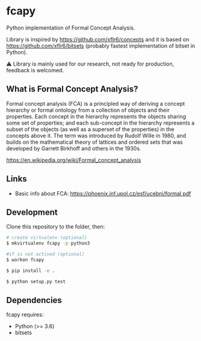 # fcapy

Python implementation of Formal Concept Analysis.

Library is inspired by https://github.com/xflr6/concepts and it is based on https://github.com/xflr6/bitsets (probably fastest implementation of bitset in Python).

⚠️ Library is mainly used for our research, not ready for production, feedback is welcomed.

## What is Formal Concept Analysis?

Formal concept analysis (FCA) is a principled way of deriving a concept hierarchy or formal ontology from a collection of objects and their properties. Each concept in the hierarchy represents the objects sharing some set of properties; and each sub-concept in the hierarchy represents a subset of the objects (as well as a superset of the properties) in the concepts above it. The term was introduced by Rudolf Wille in 1980, and builds on the mathematical theory of lattices and ordered sets that was developed by Garrett Birkhoff and others in the 1930s.

https://en.wikipedia.org/wiki/Formal_concept_analysis

## Links
* Basic info about FCA: https://phoenix.inf.upol.cz/esf/ucebni/formal.pdf

## Development

Clone this repository to the folder, then:

```bash
# create virtualenv (optional)
$ mkvirtualenv fcapy -p python3

#if is not actived (optional)
$ workon fcapy 

$ pip install -e .

$ python setup.py test
```

## Dependencies

fcapy requires:

* Python (>= 3.6)
* bitsets